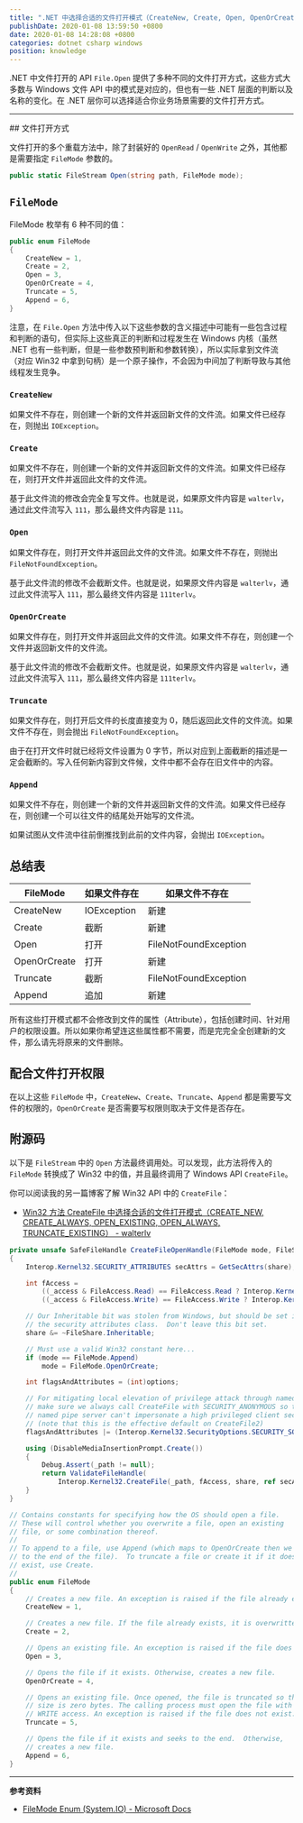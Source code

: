 ```yaml
---
title: ".NET 中选择合适的文件打开模式（CreateNew, Create, Open, OpenOrCreate, Truncate, Append）"
publishDate: 2020-01-08 13:59:50 +0800
date: 2020-01-08 14:28:08 +0800
categories: dotnet csharp windows
position: knowledge
---
```


.NET 中文件打开的 API `File.Open` 提供了多种不同的文件打开方式，这些方式大多数与 Windows 文件 API 中的模式是对应的，但也有一些 .NET 层面的判断以及名称的变化。在 .NET 层你可以选择适合你业务场景需要的文件打开方式。

---

<div id="toc"></div>
## 文件打开方式

文件打开的多个重载方法中，除了封装好的 `OpenRead` / `OpenWrite` 之外，其他都是需要指定 `FileMode` 参数的。

```csharp
public static FileStream Open(string path, FileMode mode);
```

## `FileMode`

FileMode 枚举有 6 种不同的值：

```csharp
public enum FileMode
{
    CreateNew = 1,
    Create = 2,
    Open = 3,
    OpenOrCreate = 4,
    Truncate = 5,
    Append = 6,
}
```

注意，在 `File.Open` 方法中传入以下这些参数的含义描述中可能有一些包含过程和判断的语句，但实际上这些真正的判断和过程发生在 Windows 内核（虽然 .NET 也有一些判断，但是一些参数预判断和参数转换），所以实际拿到文件流（对应 Win32 中拿到句柄）是一个原子操作，不会因为中间加了判断导致与其他线程发生竞争。

### `CreateNew`

如果文件不存在，则创建一个新的文件并返回新文件的文件流。如果文件已经存在，则抛出 `IOException`。

### `Create`

如果文件不存在，则创建一个新的文件并返回新文件的文件流。如果文件已经存在，则打开文件并返回此文件的文件流。

基于此文件流的修改会完全复写文件。也就是说，如果原文件内容是 `walterlv`，通过此文件流写入 `111`，那么最终文件内容是 `111`。

### `Open`

如果文件存在，则打开文件并返回此文件的文件流。如果文件不存在，则抛出 `FileNotFoundException`。

基于此文件流的修改不会截断文件。也就是说，如果原文件内容是 `walterlv`，通过此文件流写入 `111`，那么最终文件内容是 `111terlv`。

### `OpenOrCreate`

如果文件存在，则打开文件并返回此文件的文件流。如果文件不存在，则创建一个文件并返回新文件的文件流。

基于此文件流的修改不会截断文件。也就是说，如果原文件内容是 `walterlv`，通过此文件流写入 `111`，那么最终文件内容是 `111terlv`。

### `Truncate`

如果文件存在，则打开后文件的长度直接变为 0，随后返回此文件的文件流。如果文件不存在，则会抛出 `FileNotFoundException`。

由于在打开文件时就已经将文件设置为 0 字节，所以对应到上面截断的描述是一定会截断的。写入任何新内容到文件候，文件中都不会存在旧文件中的内容。

### `Append`

如果文件不存在，则创建一个新的文件并返回新文件的文件流。如果文件已经存在，则创建一个可以往文件的结尾处开始写的文件流。

如果试图从文件流中往前倒推找到此前的文件内容，会抛出 `IOException`。

## 总结表

| FileMode     | 如果文件存在 | 如果文件不存在        |
| ------------ | ------------ | --------------------- |
| CreateNew    | IOException  | 新建                  |
| Create       | 截断         | 新建                  |
| Open         | 打开         | FileNotFoundException |
| OpenOrCreate | 打开         | 新建                  |
| Truncate     | 截断         | FileNotFoundException |
| Append       | 追加         | 新建                  |

所有这些打开模式都不会修改到文件的属性（Attribute），包括创建时间、针对用户的权限设置。所以如果你希望连这些属性都不需要，而是完完全全创建新的文件，那么请先将原来的文件删除。

## 配合文件打开权限

在以上这些 `FileMode` 中，`CreateNew`、`Create`、`Truncate`、`Append` 都是需要写文件的权限的，`OpenOrCreate` 是否需要写权限则取决于文件是否存在。

## 附源码

以下是 `FileStream` 中的 `Open` 方法最终调用处。可以发现，此方法将传入的 `FileMode` 转换成了 Win32 中的值，并且最终调用了 Windows API `CreateFile`。

你可以阅读我的另一篇博客了解 Win32 API 中的 `CreateFile`：

- [Win32 方法 CreateFile 中选择合适的文件打开模式（CREATE_NEW, CREATE_ALWAYS, OPEN_EXISTING, OPEN_ALWAYS, TRUNCATE_EXISTING） - walterlv](/post/win32-file-open-modes)

```csharp
private unsafe SafeFileHandle CreateFileOpenHandle(FileMode mode, FileShare share, FileOptions options)
{
    Interop.Kernel32.SECURITY_ATTRIBUTES secAttrs = GetSecAttrs(share);

    int fAccess =
        ((_access & FileAccess.Read) == FileAccess.Read ? Interop.Kernel32.GenericOperations.GENERIC_READ : 0) |
        ((_access & FileAccess.Write) == FileAccess.Write ? Interop.Kernel32.GenericOperations.GENERIC_WRITE : 0);

    // Our Inheritable bit was stolen from Windows, but should be set in
    // the security attributes class.  Don't leave this bit set.
    share &= ~FileShare.Inheritable;

    // Must use a valid Win32 constant here...
    if (mode == FileMode.Append)
        mode = FileMode.OpenOrCreate;

    int flagsAndAttributes = (int)options;

    // For mitigating local elevation of privilege attack through named pipes
    // make sure we always call CreateFile with SECURITY_ANONYMOUS so that the
    // named pipe server can't impersonate a high privileged client security context
    // (note that this is the effective default on CreateFile2)
    flagsAndAttributes |= (Interop.Kernel32.SecurityOptions.SECURITY_SQOS_PRESENT | Interop.Kernel32.SecurityOptions.SECURITY_ANONYMOUS);

    using (DisableMediaInsertionPrompt.Create())
    {
        Debug.Assert(_path != null);
        return ValidateFileHandle(
            Interop.Kernel32.CreateFile(_path, fAccess, share, ref secAttrs, mode, flagsAndAttributes, IntPtr.Zero));
    }
}
```

```csharp
// Contains constants for specifying how the OS should open a file.
// These will control whether you overwrite a file, open an existing
// file, or some combination thereof.
//
// To append to a file, use Append (which maps to OpenOrCreate then we seek
// to the end of the file).  To truncate a file or create it if it doesn't
// exist, use Create.
//
public enum FileMode
{
    // Creates a new file. An exception is raised if the file already exists.
    CreateNew = 1,

    // Creates a new file. If the file already exists, it is overwritten.
    Create = 2,

    // Opens an existing file. An exception is raised if the file does not exist.
    Open = 3,

    // Opens the file if it exists. Otherwise, creates a new file.
    OpenOrCreate = 4,

    // Opens an existing file. Once opened, the file is truncated so that its
    // size is zero bytes. The calling process must open the file with at least
    // WRITE access. An exception is raised if the file does not exist.
    Truncate = 5,

    // Opens the file if it exists and seeks to the end.  Otherwise,
    // creates a new file.
    Append = 6,
}
```

---

**参考资料**

- [FileMode Enum (System.IO) - Microsoft Docs](https://docs.microsoft.com/en-us/dotnet/api/system.io.filemode?view=netframework-4.8)

